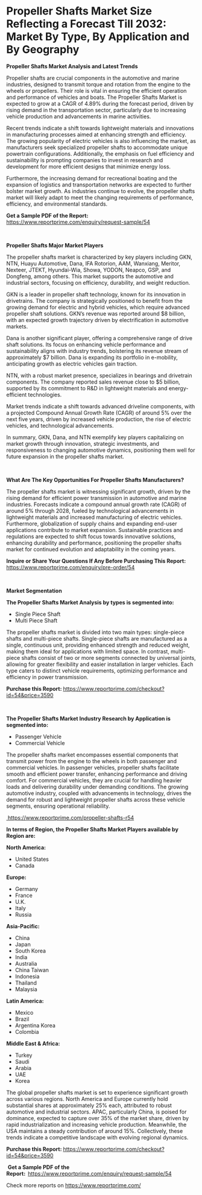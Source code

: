 <p><h1>Propeller Shafts Market Size Reflecting a Forecast Till 2032: Market By Type, By Application and By Geography</h1></p><p><strong>Propeller Shafts Market Analysis and Latest Trends</strong></p>
<p><p>Propeller shafts are crucial components in the automotive and marine industries, designed to transmit torque and rotation from the engine to the wheels or propellers. Their role is vital in ensuring the efficient operation and performance of vehicles and boats. The Propeller Shafts Market is expected to grow at a CAGR of 4.89% during the forecast period, driven by rising demand in the transportation sector, particularly due to increasing vehicle production and advancements in marine activities.</p><p>Recent trends indicate a shift towards lightweight materials and innovations in manufacturing processes aimed at enhancing strength and efficiency. The growing popularity of electric vehicles is also influencing the market, as manufacturers seek specialized propeller shafts to accommodate unique powertrain configurations. Additionally, the emphasis on fuel efficiency and sustainability is prompting companies to invest in research and development for more efficient designs that minimize energy loss.</p><p>Furthermore, the increasing demand for recreational boating and the expansion of logistics and transportation networks are expected to further bolster market growth. As industries continue to evolve, the propeller shafts market will likely adapt to meet the changing requirements of performance, efficiency, and environmental standards.</p></p>
<p><strong>Get a Sample PDF of the Report:&nbsp;</strong> <a href="https://www.reportprime.com/enquiry/request-sample/54?utm_campaign=2287&utm_medium=2&utm_source=Github&utm_content=ia&utm_term=17032025&utm_id=propeller-shafts">https://www.reportprime.com/enquiry/request-sample/54</a></p>
<p>&nbsp;</p>
<p><strong>Propeller Shafts Major Market Players</strong></p>
<p><p>The propeller shafts market is characterized by key players including GKN, NTN, Huayu Automotive, Dana, IFA Rotorion, AAM, Wanxiang, Meritor, Nexteer, JTEKT, Hyundai-Wia, Showa, YODON, Neapco, GSP, and Dongfeng, among others. This market supports the automotive and industrial sectors, focusing on efficiency, durability, and weight reduction.</p><p>GKN is a leader in propeller shaft technology, known for its innovation in drivetrains. The company is strategically positioned to benefit from the growing demand for electric and hybrid vehicles, which require advanced propeller shaft solutions. GKN’s revenue was reported around $8 billion, with an expected growth trajectory driven by electrification in automotive markets.</p><p>Dana is another significant player, offering a comprehensive range of drive shaft solutions. Its focus on enhancing vehicle performance and sustainability aligns with industry trends, bolstering its revenue stream of approximately $7 billion. Dana is expanding its portfolio in e-mobility, anticipating growth as electric vehicles gain traction.</p><p>NTN, with a robust market presence, specializes in bearings and drivetrain components. The company reported sales revenue close to $5 billion, supported by its commitment to R&D in lightweight materials and energy-efficient technologies.</p><p>Market trends indicate a shift towards advanced driveline components, with a projected Compound Annual Growth Rate (CAGR) of around 5% over the next five years, driven by increased vehicle production, the rise of electric vehicles, and technological advancements.</p><p>In summary, GKN, Dana, and NTN exemplify key players capitalizing on market growth through innovation, strategic investments, and responsiveness to changing automotive dynamics, positioning them well for future expansion in the propeller shafts market.</p></p>
<p>&nbsp;</p>
<p><strong>What Are The Key Opportunities For Propeller Shafts Manufacturers?</strong></p>
<p><p>The propeller shafts market is witnessing significant growth, driven by the rising demand for efficient power transmission in automotive and marine industries. Forecasts indicate a compound annual growth rate (CAGR) of around 5% through 2028, fueled by technological advancements in lightweight materials and increased manufacturing of electric vehicles. Furthermore, globalization of supply chains and expanding end-user applications contribute to market expansion. Sustainable practices and regulations are expected to shift focus towards innovative solutions, enhancing durability and performance, positioning the propeller shafts market for continued evolution and adaptability in the coming years.</p></p>
<p><strong>Inquire or Share Your Questions If Any Before Purchasing This Report:</strong> <a href="https://www.reportprime.com/enquiry/pre-order/54?utm_campaign=2287&utm_medium=2&utm_source=Github&utm_content=ia&utm_term=17032025&utm_id=propeller-shafts">https://www.reportprime.com/enquiry/pre-order/54</a></p>
<p>&nbsp;</p>
<p><strong>Market Segmentation</strong></p>
<p><strong>The Propeller Shafts Market Analysis by types is segmented into:</strong></p>
<p><ul><li>Single Piece Shaft</li><li>Multi Piece Shaft</li></ul></p>
<p><p>The propeller shafts market is divided into two main types: single-piece shafts and multi-piece shafts. Single-piece shafts are manufactured as a single, continuous unit, providing enhanced strength and reduced weight, making them ideal for applications with limited space. In contrast, multi-piece shafts consist of two or more segments connected by universal joints, allowing for greater flexibility and easier installation in larger vehicles. Each type caters to distinct vehicle requirements, optimizing performance and efficiency in power transmission.</p></p>
<p><strong>Purchase this Report:&nbsp;</strong><a href="https://www.reportprime.com/checkout?id=54&price=3590&utm_campaign=2287&utm_medium=2&utm_source=Github&utm_content=ia&utm_term=17032025&utm_id=propeller-shafts">https://www.reportprime.com/checkout?id=54&price=3590</a></p>
<p>&nbsp;</p>
<p><strong>The Propeller Shafts Market Industry Research by Application is segmented into:</strong></p>
<p><ul><li>Passenger Vehicle</li><li>Commercial Vehicle</li></ul></p>
<p><p>The propeller shafts market encompasses essential components that transmit power from the engine to the wheels in both passenger and commercial vehicles. In passenger vehicles, propeller shafts facilitate smooth and efficient power transfer, enhancing performance and driving comfort. For commercial vehicles, they are crucial for handling heavier loads and delivering durability under demanding conditions. The growing automotive industry, coupled with advancements in technology, drives the demand for robust and lightweight propeller shafts across these vehicle segments, ensuring operational reliability.</p></p>
<p><a href="https://www.reportprime.com/propeller-shafts-r54?utm_campaign=2287&utm_medium=2&utm_source=Github&utm_content=ia&utm_term=17032025&utm_id=propeller-shafts">&nbsp;https://www.reportprime.com/propeller-shafts-r54</a></p>
<p><strong>In terms of Region, the Propeller Shafts Market Players available by Region are:</strong></p>
<p>
    <p> <strong> North America: </strong>
        <ul>
            <li>United States</li>
            <li>Canada</li>
        </ul>
        </p> 
    <p> <strong> Europe: </strong>
        <ul>
            <li>Germany</li>
            <li>France</li>
            <li>U.K.</li>
            <li>Italy</li>
            <li>Russia</li>
        </ul>
        </p> 
    <p> <strong> Asia-Pacific: </strong>
        <ul>
            <li>China</li>
            <li>Japan</li>
            <li>South Korea</li>
            <li>India</li>
            <li>Australia</li>
            <li>China Taiwan</li>
            <li>Indonesia</li>
            <li>Thailand</li>
            <li>Malaysia</li>
        </ul>
        </p> 
    <p> <strong> Latin America: </strong>
        <ul>
            <li>Mexico</li>
            <li>Brazil</li>
            <li>Argentina Korea</li>
            <li>Colombia</li>
        </ul>
        </p> 
    <p> <strong> Middle East & Africa: </strong>
        <ul>
            <li>Turkey</li>
            <li>Saudi</li>
            <li>Arabia</li>
            <li>UAE</li>
            <li>Korea</li>
        </ul>
    </p>
    </p>
<p><p>The global propeller shafts market is set to experience significant growth across various regions. North America and Europe currently hold substantial shares at approximately 25% each, attributed to robust automotive and industrial sectors. APAC, particularly China, is poised for dominance, expected to capture over 35% of the market share, driven by rapid industrialization and increasing vehicle production. Meanwhile, the USA maintains a steady contribution of around 15%. Collectively, these trends indicate a competitive landscape with evolving regional dynamics.</p></p>
<p><strong>Purchase this Report: </strong><a href="https://www.reportprime.com/checkout?id=54&price=3590&utm_campaign=2287&utm_medium=2&utm_source=Github&utm_content=ia&utm_term=17032025&utm_id=propeller-shafts">https://www.reportprime.com/checkout?id=54&price=3590</a></p>
<p>&nbsp;<strong>Get a Sample PDF of the Report:&nbsp;&nbsp;</strong><a href="https://www.reportprime.com/enquiry/request-sample/54?utm_campaign=2287&utm_medium=2&utm_source=Github&utm_content=ia&utm_term=17032025&utm_id=propeller-shafts">https://www.reportprime.com/enquiry/request-sample/54</a></p>
<p><strong></strong></p>
<p>Check more reports on <a href="https://www.reportprime.com/?utm_campaign=2287&utm_medium=2&utm_source=Github&utm_content=ia&utm_term=17032025&utm_id=propeller-shafts">https://www.reportprime.com/</a></p>